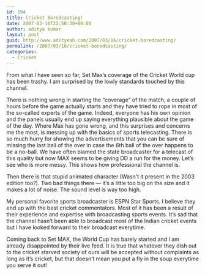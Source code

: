 ```yaml
---
id: 194
title: Cricket Boredcasting!
date: 2007-03-16T22:50:30+00:00
author: aditya kumar
layout: post
guid: http://www.adityeah.com/2007/03/16/cricket-boredcasting/
permalink: /2007/03/16/cricket-boredcasting/
categories:
  - Cricket
---
```

From what I have seen so far, Set Max&#8217;s coverage of the Cricket World cup has been trashy. I am surprised by the lowly standards touched by this channel.  
  
There is nothing wrong in starting the &#8220;coverage&#8221; of the match, a couple of hours before the game actually starts and they have tried to rope in most of the so-called experts of the game. Indeed, everyone has his own opinion and the panels usually end up saying everything plausible about the game of the day. Where Max has gone wrong, and this surprises and concerns me the most, is messing up with the basics of sports telecasting. There is so much hurry for showing the advertisements that you can be sure of missing the last ball of the over in case the 6th ball of the over happens to be a no-ball. We have often blamed the state broadcaster for a telecast of this quality but now MAX seems to be giving DD a run for the money. Let&#8217;s see who is more messy. This shows how professional the channel is.  
  
Then there is that stupid animated character (Wasn&#8217;t it present in the 2003 edition too?). Two bad things there &#8212; it&#8217;s a little too big on the size and it makes a lot of noise. The sound level is way too high.  
  
My personal favorite sports broadcaster is ESPN Star Sports. I believe they end up with the best cricket commentators. Most of it has been a result of their experience and expertise with broadcasting sports events. It&#8217;s sad that the channel hasn&#8217;t been able to broadcast most of the Indian cricket events but I have looked forward to their broadcast everytime.  
  
Coming back to Set MAX, the World Cup has barely started and I am already disappointed by their live feed. It is true that whatever they dish out to the cricket starved society of ours will be accepted without complaints as long as it&#8217;s cricket, but that doesn&#8217;t mean you put a fly in the soup everytime you serve it out!